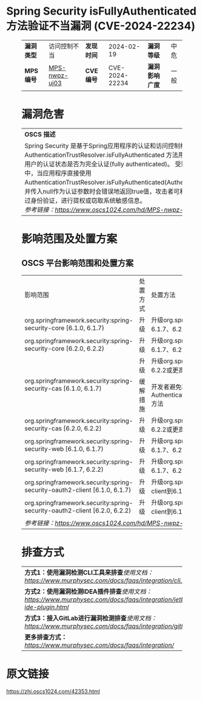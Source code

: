 # Spring Security isFullyAuthenticated方法验证不当漏洞 (CVE-2024-22234)
<figure class="wp-block-table">
    <table>
        <tbody>
        <tr>
            <td><strong>漏洞类型</strong></td>
            <td>访问控制不当</td>
            <td><strong>发现时间</strong></td>
            <td>2024-02-19</td>
            <td><strong>漏洞等级</strong></td>
            <td>中危</td>
        </tr>
        <tr>
            <td><strong>MPS编号</strong></td>
            <td><a href="https://www.oscs1024.com/hd/MPS-nwpz-uj03">MPS-nwpz-uj03</a></td>
            <td><strong>CVE编号</strong></td>
            <td>CVE-2024-22234</td>
            <td><strong>漏洞影响广度</strong></td>
            <td>一般</td>
        </tr>
        </tbody>
    </table>
</figure>


<figure class="wp-block-table">
    <h1 class="wp-block-heading">漏洞危害</h1>
    <table>
        <tbody>
        <tr>
            <td><strong>OSCS 描述</strong></td>
        </tr>
        <tr>
            <td>Spring Security 是基于Spring应用程序的认证和访问控制框架，AuthenticationTrustResolver.isFullyAuthenticated 方法用于判断当前用户的认证状态是否为完全认证(fully authenticated)。
受影响版本中，当应用程序直接使用AuthenticationTrustResolver.isFullyAuthenticated(Authentication)，并传入null作为认证参数时会错误地返回true值，攻击者可利用该漏洞绕过身份验证，进行提权或窃取系统敏感信息。<br><em>参考链接：<a
                    href="https://www.oscs1024.com/hd/MPS-nwpz-uj03">https://www.oscs1024.com/hd/MPS-nwpz-uj03</a></em>
            </td>
        </tr>
        </tbody>
    </table>
</figure>


<figure class="wp-block-table alignleft">
    <h1 class="wp-block-heading">影响范围及处置方案</h1>
    <h2 class="wp-block-heading"><strong>OSCS</strong> <strong>平台影响范围和处置方案</strong></h2>
    <table>
        <tbody>
        <tr>
            <td>影响范围</td>
            <td>处置方式</td>
            <td>处置方法</td>
        </tr>
        <tr><td rowspan="1">org.springframework.security:spring-security-core [6.1.0, 6.1.7)</td><td>升级</td><td>升级org.springframework.security:spring-security-core到6.1.7、6.2.2或更高版本</td></tr><tr><td rowspan="1">org.springframework.security:spring-security-core [6.2.0, 6.2.2)</td><td>升级</td><td>升级org.springframework.security:spring-security-core到6.1.7、6.2.2或更高版本</td></tr><tr><td rowspan="2">org.springframework.security:spring-security-cas [6.1.0, 6.1.7)</td><td>升级</td><td>升级org.springframework.security:spring-security-cas到6.1.7、6.2.2或更高版本</td></tr><tr><td>缓解措施</td><td>开发者避免将null作为参数传递给AuthenticationTrustResolver.isFullyAuthenticated(Authentication)方法</td></tr><tr><td rowspan="1">org.springframework.security:spring-security-cas [6.2.0, 6.2.2)</td><td>升级</td><td>升级org.springframework.security:spring-security-cas到6.1.7、6.2.2或更高版本</td></tr><tr><td rowspan="1">org.springframework.security:spring-security-web [6.1.0, 6.1.7)</td><td>升级</td><td>升级org.springframework.security:spring-security-web到6.1.7、6.2.2或更高版本</td></tr><tr><td rowspan="1">org.springframework.security:spring-security-web [6.1.7, 6.2.2)</td><td>升级</td><td>升级org.springframework.security:spring-security-web到6.1.7、6.2.2或更高版本</td></tr><tr><td rowspan="1">org.springframework.security:spring-security-oauth2-client [6.1.0, 6.1.7)</td><td>升级</td><td>升级org.springframework.security:spring-security-oauth2-client到6.1.7、6.2.2或更高版本</td></tr><tr><td rowspan="1">org.springframework.security:spring-security-oauth2-client [6.2.0, 6.2.2)</td><td>升级</td><td>升级org.springframework.security:spring-security-oauth2-client到6.1.7、6.2.2或更高版本</td></tr>
        <tr>
            <td colspan="3"><em>参考链接：</em><em><a
                    href="https://www.oscs1024.com/hd/MPS-nwpz-uj03">https://www.oscs1024.com/hd/MPS-nwpz-uj03</a></em></td>
        </tr>
        </tbody>
    </table>
</figure>


<figure class="wp-block-table">
    <h1 class="wp-block-heading">排查方式</h1>
    <table>
        <tbody>
        <tr>
            <td><strong>方式1：使用漏洞检测CLI工具来排查</strong><em>使用文档：<a
                    href="https://www.murphysec.com/docs/faqs/integration/cli.html">https://www.murphysec.com/docs/faqs/integration/cli.html</a></em>
            </td>
        </tr>
        <tr>
            <td><strong>方式2：使用漏洞检测IDEA插件排查</strong><em>使用文档：<a
                    href="https://www.murphysec.com/docs/faqs/integration/jetbrains-ide-plugin.html">https://www.murphysec.com/docs/faqs/integration/jetbrains-ide-plugin.html</a></em>
            </td>
        </tr>
        <tr>
            <td><strong>方式3：接入GitLab进行漏洞检测排查</strong><em>使用文档：<a
                    href="https://www.murphysec.com/docs/faqs/integration/gitlab.html">https://www.murphysec.com/docs/faqs/integration/gitlab.html</a></em>
            </td>
        </tr>
        <tr>
            <td><strong>更多排查方式：</strong><em><a
                    href="https://www.murphysec.com/docs/faqs/integration/">https://www.murphysec.com/docs/faqs/integration/</a></em>
            </td>
        </tr>
        </tbody>
    </table>
</figure>
<h1>原文链接</h1>
<p><a href="https://zhi.oscs1024.com/42353.html">https://zhi.oscs1024.com/42353.html</a></p>